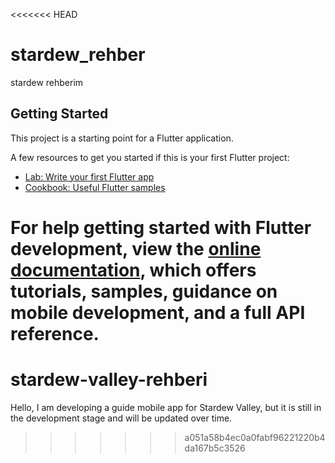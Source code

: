 <<<<<<< HEAD
# stardew_rehber

stardew rehberim

## Getting Started

This project is a starting point for a Flutter application.

A few resources to get you started if this is your first Flutter project:

- [Lab: Write your first Flutter app](https://docs.flutter.dev/get-started/codelab)
- [Cookbook: Useful Flutter samples](https://docs.flutter.dev/cookbook)

For help getting started with Flutter development, view the
[online documentation](https://docs.flutter.dev/), which offers tutorials,
samples, guidance on mobile development, and a full API reference.
=======
# stardew-valley-rehberi
Hello, I am developing a guide mobile app for Stardew Valley, but it is still in the development stage and will be updated over time.
>>>>>>> a051a58b4ec0a0fabf96221220b4da167b5c3526
